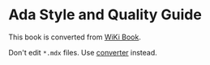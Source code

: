 # Ada Style and Quality Guide

This book is converted from [WiKi Book](https://en.wikibooks.org/wiki/Ada_Style_Guide).

Don't edit `*.mdx` files. 
Use [converter](https://github.com/ada-lang-io/import-style-guide) instead.

